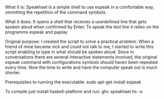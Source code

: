 What it is:
    Speakhael is a simple shell to use espeak in a comfortable way,
     ommitting the repetition of the command symbols.

What it does:
    It opens a shell that receives a userdefined line that gets spoken aloud when confirmed by Enter.
    To speak the text line it relies on the programms espeak and paplay


Original purpose:
    I created the script to solve a practical problem:
    When a friend of mine became sick and could not talk to me, 
    I started to write this script enabling to type in what should be spoken aloud.
    Since in conversations there are several interactive statements involved, 
    the original espeak command with configurations symbols should haven been repeated every time.
    Now the time to write and have the computer speak out is much shorter.


Prerequisites to running the executable:
    sudo apt-get install espeak

To compile just install haskell-platform and run: ghc speakhael.hs -o <yourexecutable>
